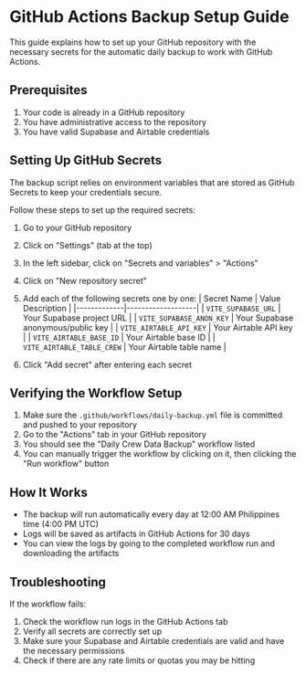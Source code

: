 # GitHub Actions Backup Setup Guide

This guide explains how to set up your GitHub repository with the necessary secrets for the automatic daily backup to work with GitHub Actions.

## Prerequisites

1. Your code is already in a GitHub repository
2. You have administrative access to the repository
3. You have valid Supabase and Airtable credentials

## Setting Up GitHub Secrets

The backup script relies on environment variables that are stored as GitHub Secrets to keep your credentials secure.

Follow these steps to set up the required secrets:

1. Go to your GitHub repository
2. Click on "Settings" (tab at the top)
3. In the left sidebar, click on "Secrets and variables" > "Actions"
4. Click on "New repository secret"
5. Add each of the following secrets one by one:   | Secret Name | Value Description |
   |-------------|-------------------|
   | `VITE_SUPABASE_URL` | Your Supabase project URL |
   | `VITE_SUPABASE_ANON_KEY` | Your Supabase anonymous/public key |
   | `VITE_AIRTABLE_API_KEY` | Your Airtable API key |
   | `VITE_AIRTABLE_BASE_ID` | Your Airtable base ID |
   | `VITE_AIRTABLE_TABLE_CREW` | Your Airtable table name |

6. Click "Add secret" after entering each secret

## Verifying the Workflow Setup

1. Make sure the `.github/workflows/daily-backup.yml` file is committed and pushed to your repository
2. Go to the "Actions" tab in your GitHub repository
3. You should see the "Daily Crew Data Backup" workflow listed
4. You can manually trigger the workflow by clicking on it, then clicking the "Run workflow" button

## How It Works

- The backup will run automatically every day at 12:00 AM Philippines time (4:00 PM UTC)
- Logs will be saved as artifacts in GitHub Actions for 30 days
- You can view the logs by going to the completed workflow run and downloading the artifacts

## Troubleshooting

If the workflow fails:

1. Check the workflow run logs in the GitHub Actions tab
2. Verify all secrets are correctly set up
3. Make sure your Supabase and Airtable credentials are valid and have the necessary permissions
4. Check if there are any rate limits or quotas you may be hitting
